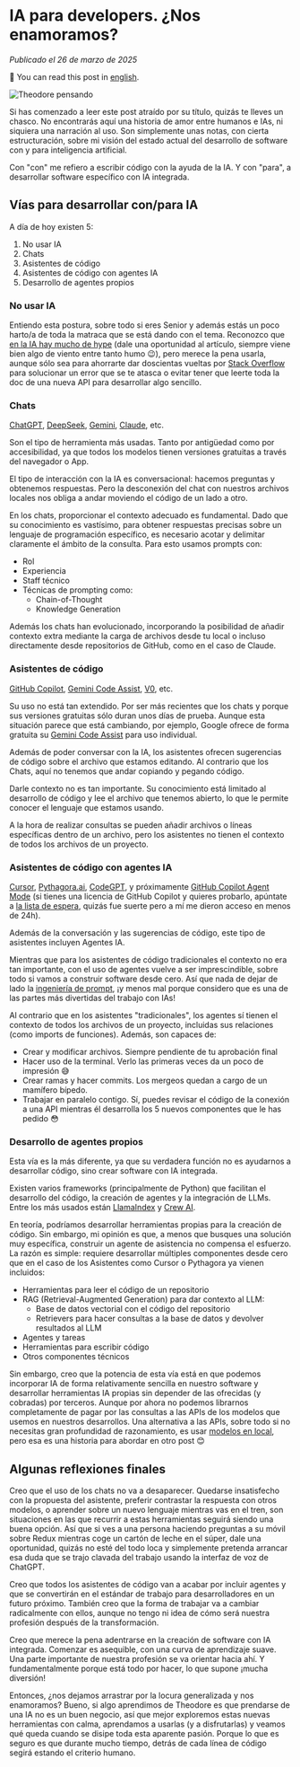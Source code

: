 # IA para developers. ¿Nos enamoramos?

*Publicado el 26 de marzo de 2025*

🦑 You can read this post in [english](../en/blog/ai-for-developers.html).

![Theodore pensando](https://xulioze.com/img/ia-developing-status-her.jpg)

Si has comenzado a leer este post atraído por su título, quizás te lleves un chasco. No encontrarás aquí una historia de amor entre humanos e IAs, ni siquiera una narración al uso. Son simplemente unas notas, con cierta estructuración, sobre mi visión del estado actual del desarrollo de software con y para inteligencia artificial.

Con "con" me refiero a escribir código con la ayuda de la IA. Y con "para", a desarrollar software específico con IA integrada.

## Vías para desarrollar con/para IA

A día de hoy existen 5:

1. No usar IA
2. Chats
3. Asistentes de código
4. Asistentes de código con agentes IA
5. Desarrollo de agentes propios

### No usar IA

Entiendo esta postura, sobre todo si eres Senior y además estás un poco harto/a de toda la matraca que se está dando con el tema. Reconozco que [en la IA hay mucho de hype](https://www.wheresyoured.at/longcon/) (dale una oportunidad al artículo, siempre viene bien algo de viento entre tanto humo 😉), pero merece la pena usarla, aunque sólo sea para ahorrarte dar doscientas vueltas por [Stack Overflow](https://stackoverflow.com/) para solucionar un error que se te atasca o evitar tener que leerte toda la doc de una nueva API para desarrollar algo sencillo.

### Chats

[ChatGPT](https://chat.openai.com/), [DeepSeek](https://www.deepseek.com/), [Gemini](https://gemini.google.com/), [Claude](https://claude.ai/), etc.

Son el tipo de herramienta más usadas. Tanto por antigüedad como por accesibilidad, ya que todos los modelos tienen versiones gratuitas a través del navegador o App.

El tipo de interacción con la IA es conversacional: hacemos preguntas y obtenemos respuestas. Pero la desconexión del chat con nuestros archivos locales nos obliga a andar moviendo el código de un lado a otro.

En los chats, proporcionar el contexto adecuado es fundamental. Dado que su conocimiento es vastísimo, para obtener respuestas precisas sobre un lenguaje de programación específico, es necesario acotar y delimitar claramente el ámbito de la consulta. Para esto usamos prompts con:

- Rol
- Experiencia
- Staff técnico
- Técnicas de prompting como:
  - Chain-of-Thought
  - Knowledge Generation

Además los chats han evolucionado, incorporando la posibilidad de añadir contexto extra mediante la carga de archivos desde tu local o incluso directamente desde repositorios de GitHub, como en el caso de Claude.

### Asistentes de código

[GitHub Copilot](https://github.com/features/copilot), [Gemini Code Assist](https://developers.google.com/gemini-code-assist), [V0](https://v0.dev/), etc.

Su uso no está tan extendido. Por ser más recientes que los chats y porque sus versiones gratuitas sólo duran unos días de prueba. Aunque esta situación parece que está cambiando, por ejemplo, Google ofrece de forma gratuita su [Gemini Code Assist](https://developers.google.com/gemini-code-assist/docs/overview#supported-features-gca) para uso individual.

Además de poder conversar con la IA, los asistentes ofrecen sugerencias de código sobre el archivo que estamos editando. Al contrario que los Chats, aquí no tenemos que andar copiando y pegando código.

Darle contexto no es tan importante. Su conocimiento está limitado al desarrollo de código y lee el archivo que tenemos abierto, lo que le permite conocer el lenguaje que estamos usando.

A la hora de realizar consultas se pueden añadir archivos o líneas específicas dentro de un archivo, pero los asistentes no tienen el contexto de todos los archivos de un proyecto.

### Asistentes de código con agentes IA

[Cursor](https://www.cursor.com/), [Pythagora.ai](https://pythagora.ai/), [CodeGPT](https://codegpt.com/), y próximamente [GitHub Copilot Agent Mode](https://github.blog/news-insights/product-news/github-copilot-the-agent-awakens/) (si tienes una licencia de GitHub Copilot y quieres probarlo, apúntate a [la lista de espera](https://github.com/github-copilot/workspace_waitlist_signup/), quizás fue suerte pero a mí me dieron acceso en menos de 24h).

Además de la conversación y las sugerencias de código, este tipo de asistentes incluyen Agentes IA.

Mientras que para los asistentes de código tradicionales el contexto no era tan importante, con el uso de agentes vuelve a ser imprescindible, sobre todo si vamos a construir software desde cero. Así que nada de dejar de lado la [ingeniería de prompt](https://www.promptingguide.ai/es), ¡y menos mal porque considero que es una de las partes más divertidas del trabajo con IAs!

Al contrario que en los asistentes "tradicionales", los agentes sí tienen el contexto de todos los archivos de un proyecto, incluidas sus relaciones (como imports de funciones). Además, son capaces de:

- Crear y modificar archivos. Siempre pendiente de tu aprobación final
- Hacer uso de la terminal. Verlo las primeras veces da un poco de impresión 😅
- Crear ramas y hacer commits. Los mergeos quedan a cargo de un mamífero bípedo.
- Trabajar en paralelo contigo. Sí, puedes revisar el código de la conexión a una API mientras él desarrolla los 5 nuevos componentes que le has pedido 😳

### Desarrollo de agentes propios

Esta vía es la más diferente, ya que su verdadera función no es ayudarnos a desarrollar código, sino crear software con IA integrada.

Existen varios frameworks (principalmente de Python) que facilitan el desarrollo del código, la creación de agentes y la integración de LLMs. Entre los más usados están [LlamaIndex](https://docs.llamaindex.ai/en/stable/) y [Crew AI](https://docs.crewai.com/introduction).

En teoría, podríamos desarrollar herramientas propias para la creación de código. Sin embargo, mi opinión es que, a menos que busques una solución muy específica, construir un agente de asistencia no compensa el esfuerzo. La razón es simple: requiere desarrollar múltiples componentes desde cero que en el caso de los Asistentes como Cursor o Pythagora ya vienen incluidos:

- Herramientas para leer el código de un repositorio
- RAG (Retrieval-Augmented Generation) para dar contexto al LLM:
  - Base de datos vectorial con el código del repositorio
  - Retrievers para hacer consultas a la base de datos y devolver resultados al LLM
- Agentes y tareas
- Herramientas para escribir código
- Otros componentes técnicos

Sin embargo, creo que la potencia de esta vía está en que podemos incorporar IA de forma relativamente sencilla en nuestro software y desarrollar herramientas IA propias sin depender de las ofrecidas (y cobradas) por terceros. Aunque por ahora no podemos librarnos completamente de pagar por las consultas a las APIs de los modelos que usemos en nuestros desarrollos. Una alternativa a las APIs, sobre todo si no necesitas gran profundidad de razonamiento, es usar [modelos en local](https://ollama.com/search), pero esa es una historia para abordar en otro post 😊

## Algunas reflexiones finales

Creo que el uso de los chats no va a desaparecer. Quedarse insatisfecho con la propuesta del asistente, preferir contrastar la respuesta con otros modelos, o aprender sobre un nuevo lenguaje mientras vas en el tren, son situaciones en las que recurrir a estas herramientas seguirá siendo una buena opción. Así que si ves a una persona haciendo preguntas a su móvil sobre Redux mientras coge un cartón de leche en el súper, dale una oportunidad, quizás no esté del todo loca y simplemente pretenda arrancar esa duda que se trajo clavada del trabajo usando la interfaz de voz de ChatGPT.

Creo que todos los asistentes de código van a acabar por incluir agentes y que se convertirán en el estándar de trabajo para desarrolladores en un futuro próximo. También creo que la forma de trabajar va a cambiar radicalmente con ellos, aunque no tengo ni idea de cómo será nuestra profesión después de la transformación.

Creo que merece la pena adentrarse en la creación de software con IA integrada. Comenzar es asequible, con una curva de aprendizaje suave. Una parte importante de nuestra profesión se va orientar hacia ahí. Y fundamentalmente porque está todo por hacer, lo que supone ¡mucha diversión!

Entonces, ¿nos dejamos arrastrar por la locura generalizada y nos enamoramos? Bueno, si algo aprendimos de Theodore es que prendarse de una IA no es un buen negocio, así que mejor exploremos estas nuevas herramientas con calma, aprendamos a usarlas (y a disfrutarlas) y veamos qué queda cuando se disipe toda esta aparente pasión. Porque lo que es seguro es que durante mucho tiempo, detrás de cada línea de código segirá estando el criterio humano.
